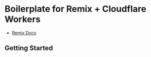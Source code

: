 # Boilerplate for Remix + Cloudflare Workers

-   [Remix Docs](https://remix.run/docs)

## Getting Started

